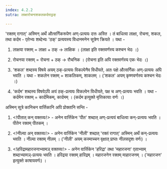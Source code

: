 ```yaml
---
index: 4.2.2
sutra: लाक्षारोचनाशकलकर्दमाट्ठक्

---
```

'रक्तम् रागात्' अस्मिन् अर्थे औत्सर्गिकरूपेण अण्-प्रत्ययः दत्तः अस्ति । तं बाधित्वा  लाक्षा, रोचना, शकल, तथा कर्दम - एतेभ्यः शब्देभ्यः 'ठक्' प्रत्ययस्य विधानमनेन सूत्रेण क्रियते । यथा - 



1. लाक्षया रक्तम् = लाक्षा + ठक् → लाक्षिक । (लाक्षा इति रक्तवर्णस्य कश्चन भेदः ।)

2. रोचनया रक्तम् = रोचना + ठक् → रौचनिक । (रोचना इति अपि रक्तवर्णस्य एकः भेदः ।)

3. 'शकल' शब्दस्य विषये अयम् ठक्-प्रत्ययः विकल्पेनैव विधीयते, अतः पक्षे औत्सर्गिकः अण्-प्रत्ययः अपि भवति । यथा - शकलेन रक्तम् = शाकलिकम्, शाकलम् । ('शकल' अयम् कृष्णवर्णस्य कश्चन भेदः ।)

4. 'कर्दम' शब्दस्य विषयेऽपि अयं ठक्-प्रत्ययः विकल्पेन विधीयते, पक्ष च अण्-प्रत्ययः भवति । यथा - कर्दमेन रक्तम् = कार्दमिकम्, कार्दमम् । (कर्दम इत्युक्ते मृत्तिकायाः वर्णः ।)



अस्मिन् सूत्रे कानिचन वार्त्तिकानि अपि प्रोक्तानि सन्ति - 

1. <!पीतात् कन् वक्तव्यः!> - अनेन वार्त्तिकेन 'पीत' शब्दात् अण्-प्रत्ययं बाधित्वा कन्-प्रत्ययः भवति । पीतेन रक्तम् पीतकम् । 

2. <!नील्या अन् वक्तव्यः!> - अनेन वार्त्तिकेन 'नीली' शब्दात् 'रक्तं रागात्' अस्मिन् अर्थे कन्-प्रत्ययः भवति । नील्या रक्तम् नीलम् । ('नीली' अयम् कस्माच्चन वृक्षात् प्राप्तः नीलसदृशः वर्णः) । 

3. <!हरिद्रामहारजनाभ्यामञ् वक्तव्यः!>  - अनेन वार्त्तिकेन 'हरिद्रा' तथा 'महारजना' एताभ्याम् शब्दाभ्यामञ्-प्रत्ययः भवति । हरिद्रया रक्तम् हारिद्रम् । महारजनेन रक्तम् माहारजनम् । ('महारजन' इत्युक्ते काषायवर्णः) ।    



                    
